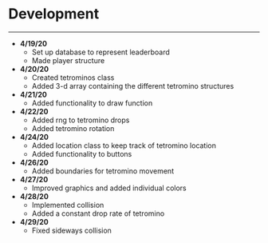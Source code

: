 # Development

---
- **4/19/20**
    - Set up database to represent leaderboard
    - Made player structure
- **4/20/20**
    - Created tetrominos class
    - Added 3-d array containing the different tetromino structures
- **4/21/20**
    - Added functionality to draw function
- **4/22/20**
    - Added rng to tetromino drops
    - Added tetromino rotation
- **4/24/20**
    - Added location class to keep track of tetromino location
    - Added functionality to buttons
- **4/26/20**
    - Added boundaries for tetromino movement    
- **4/27/20**
    - Improved graphics and added individual colors
- **4/28/20**
    - Implemented collision 
    - Added a constant drop rate of tetromino 
- **4/29/20**
    - Fixed sideways collision
            
     